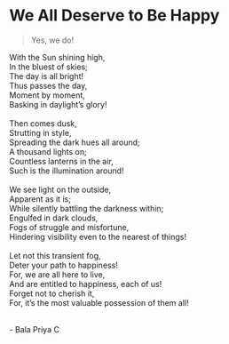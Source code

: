 # We All Deserve to Be Happy
> Yes, we do!

With the Sun shining high,<br>
In the bluest of skies;<br>
The day is all bright!<br>
Thus passes the day,<br>
Moment by moment,<br>
Basking in daylight’s glory!<br>
<br>
Then comes dusk,<br>
Strutting in style,<br>
Spreading the dark hues all around;<br>
A thousand lights on;<br>
Countless lanterns in the air,<br>
Such is the illumination around!<br>
<br>
We see light on the outside,<br>
Apparent as it is;<br>
While silently battling the darkness within;<br>
Engulfed in dark clouds,<br>
Fogs of struggle and misfortune,<br>
Hindering visibility even to the nearest of things!<br>
<br>
Let not this transient fog,<br>
Deter your path to happiness!<br>
For, we are all here to live,<br>
And are entitled to happiness, each of us!<br>
Forget not to cherish it,<br>
For, it’s the most valuable possession of them all!<br>
<br>

\- Bala Priya C
 


